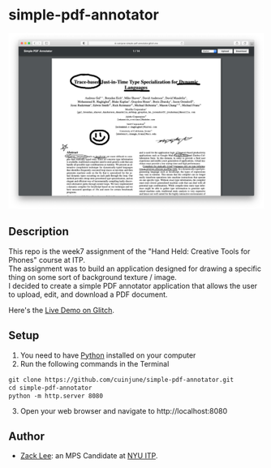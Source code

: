 # simple-pdf-annotator
<img src="screenshot.png" alt="screenshot" width="1000"/>

## Description

This repo is the week7 assignment of the "Hand Held: Creative Tools for Phones" course at ITP.  
The assignment was to build an application designed for drawing a specific thing on some sort of background texture / image.  
I decided to create a simple PDF annotator application that allows the user to upload, edit, and download a PDF document.

Here's the [Live Demo on Glitch](https://cuinjune-simple-pdf-annotator.glitch.me/).

## Setup

1. You need to have [Python](https://realpython.com/installing-python/) installed on your computer
2. Run the following commands in the Terminal
```
git clone https://github.com/cuinjune/simple-pdf-annotator.git
cd simple-pdf-annotator
python -m http.server 8080
```
3. Open your web browser and navigate to http://localhost:8080

## Author
* [Zack Lee](https://www.cuinjune.com/about): an MPS Candidate at [NYU ITP](https://itp.nyu.edu).

